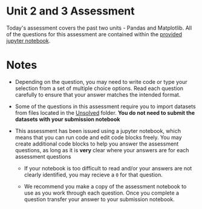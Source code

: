 # Unit 2 and 3 Assessment

Today's assessment covers the past two units - Pandas and Matplotlib. All of the questions for this assessment are contained within the [provided jupyter notebook](Unsolved/Unit_2_3_Assessment.ipynb).

# Notes

* Depending on the question, you may need to write code or type your selection from a set of multiple choice options. Read each question carefully to ensure that your answer matches the intended format.

* Some of the questions in this assessment require you to import datasets from files located in the [Unsolved](Unsolved/) folder. **You do not need to submit the datasets with your submission notebook**

* This assessment has been issued using a jupyter notebook, which means that you can run code and edit code blocks freely. You may create additional code blocks to help you answer the assessment questions, as long as it is **very** clear where your answers are for each assessment questions

    * If your notebook is too difficult to read and/or your answers are not clearly identified, you may recieve a `0` for that question. 

    * We recommend you make a copy of the assessment notebook to use as you work through each question. Once you complete a question transfer your answer to your submission notebook. 
